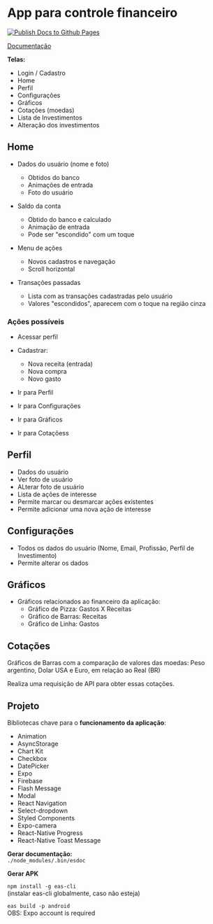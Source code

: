 # App para controle financeiro

[![Publish Docs to Github Pages](https://github.com/lauraFCa/finalproj-devmovel/actions/workflows/docs.yml/badge.svg)](https://github.com/lauraFCa/finalproj-devmovel/actions/workflows/docs.yml)

<a target="_blank" href="https://laurafca.github.io/finalproj-devmovel/">Documentação</a>


**Telas:**

- Login / Cadastro
- Home
- Perfil
- Configurações
- Gráficos
- Cotações (moedas)
- Lista de Investimentos
- Alteração dos investimentos

## Home

- Dados do usuário (nome e foto)  
  - Obtidos do banco
  - Animações de entrada
  - Foto do usuário

- Saldo da conta  
  - Obtido do banco e calculado
  - Animação de entrada
  - Pode ser "escondido" com um toque

- Menu de ações
  - Novos cadastros e navegação
  - Scroll horizontal

- Transações passadas
  - Lista com as transações cadastradas pelo usuário
  - Valores "escondidos", aparecem com o toque na região cinza

### Ações possíveis

- Acessar perfil 
- Cadastrar:
  - Nova receita (entrada)
  - Nova compra
  - Novo gasto

- Ir para Perfil
- Ir para Configurações
- Ir para Gráficos
- Ir para Cotaçõess

## Perfil 

- Dados do usuário
- Ver foto de usuário
- ALterar foto de usuário
- Lista de ações de interesse
- Permite marcar ou desmarcar ações existentes
- Permite adicionar uma nova ação de interesse

## Configurações

- Todos os dados do usuário (Nome, Email, Profissão, Perfil de Investimento)
- Permite alterar os dados

## Gráficos

- Gráficos relacionados ao financeiro da aplicação:
  - Gráfico de Pizza: Gastos X Receitas
  - Gráfico de Barras: Receitas
  - Gráfico de Linha: Gastos

## Cotações

Gráficos de Barras com a comparação de valores das moedas: Peso argentino, Dolar USA e Euro, em relação ao Real (BR)

Realiza uma requisição de API para obter essas cotações.

## Projeto

Bibliotecas chave para o **funcionamento da aplicação**:

- Animation
- AsyncStorage
- Chart Kit
- Checkbox
- DatePicker
- Expo
- Firebase
- Flash Message
- Modal
- React Navigation
- Select-dropdown
- Styled Components
- Expo-camera
- React-Native Progress
- React-Native Toast Message

**Gerar documentação:**  
``` ./node_modules/.bin/esdoc ```

**Gerar APK**

<!-- ``` npm install -g expo-cli ```  
(instalar expo globalmente, caso não esteja) -->

``` npm install -g eas-cli ```  
(instalar eas-cli globalmente, caso não esteja)

``` eas build -p android ```  
OBS: Expo account is required
